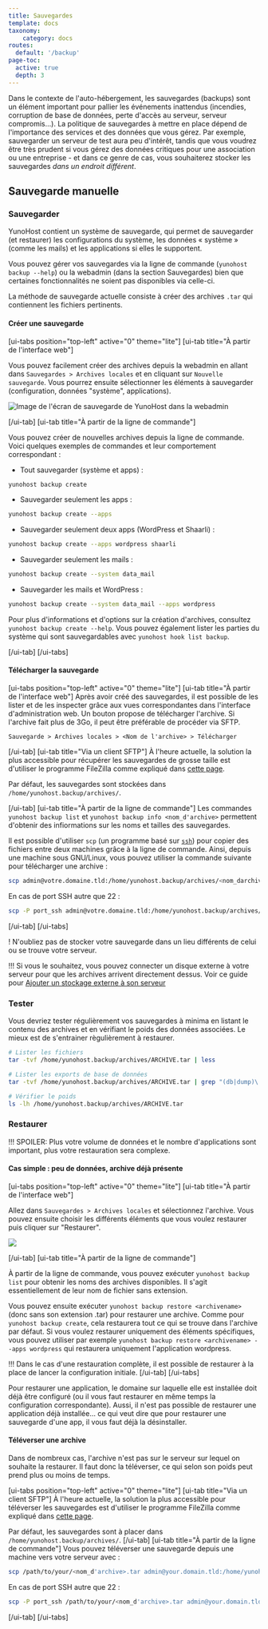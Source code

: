 ```yaml
---
title: Sauvegardes
template: docs
taxonomy:
    category: docs
routes:
  default: '/backup'
page-toc:
  active: true
  depth: 3
---
```


Dans le contexte de l'auto-hébergement, les sauvegardes (backups) sont un élément important pour pallier les événements inattendus (incendies, corruption de base de données, perte d'accès au serveur, serveur compromis...). La politique de sauvegardes à mettre en place dépend de l'importance des services et des données que vous gérez. Par exemple, sauvegarder un serveur de test aura peu d'intérêt, tandis que vous voudrez être très prudent si vous gérez des données critiques pour une association ou une entreprise - et dans ce genre de cas, vous souhaiterez stocker les sauvegardes *dans un endroit différent*.

## Sauvegarde manuelle

### Sauvegarder

YunoHost contient un système de sauvegarde, qui permet de sauvegarder (et restaurer) les configurations du système, les données « système » (comme les mails) et les applications si elles le supportent.

Vous pouvez gérer vos sauvegardes via la ligne de commande (`yunohost backup --help`) ou la webadmin (dans la section Sauvegardes) bien que certaines fonctionnalités ne soient pas disponibles via celle-ci.

La méthode de sauvegarde actuelle consiste à créer des archives `.tar` qui contiennent les fichiers pertinents.

#### Créer une sauvegarde

[ui-tabs position="top-left" active="0" theme="lite"]
[ui-tab title="À partir de l'interface web"]

Vous pouvez facilement créer des archives depuis la webadmin en allant dans `Sauvegardes > Archives locales` et en cliquant sur `Nouvelle sauvegarde`. Vous pourrez ensuite sélectionner les éléments à sauvegarder (configuration, données "système", applications).

![Image de l'écran de sauvegarde de YunoHost dans la webadmin](/img/backup.png)

[/ui-tab]
[ui-tab title="À partir de la ligne de commande"]

Vous pouvez créer de nouvelles archives depuis la ligne de commande. Voici quelques exemples de commandes et leur comportement correspondant :

- Tout sauvegarder (système et apps) :

```bash
yunohost backup create
```

- Sauvegarder seulement les apps :

```bash
yunohost backup create --apps
```

- Sauvegarder seulement deux apps (WordPress et Shaarli) :

```bash
yunohost backup create --apps wordpress shaarli
```

- Sauvegarder seulement les mails :

```bash
yunohost backup create --system data_mail
```

- Sauvegarder les mails et WordPress :

```bash
yunohost backup create --system data_mail --apps wordpress
```

Pour plus d'informations et d'options sur la création d'archives, consultez `yunohost backup create --help`. Vous pouvez également lister les parties du système qui sont sauvegardables avec `yunohost hook list backup`.

[/ui-tab]
[/ui-tabs]

#### Télécharger la sauvegarde

[ui-tabs position="top-left" active="0" theme="lite"]
[ui-tab title="À partir de l'interface web"]
Après avoir créé des sauvegardes, il est possible de les lister et de les inspecter grâce aux vues correspondantes dans l'interface d'administration web. Un bouton propose de télécharger l'archive. Si l'archive fait plus de 3Go, il peut être préférable de procéder via SFTP.

`Sauvegarde > Archives locales > <Nom de l'archive> > Télécharger`

[/ui-tab]
[ui-tab title="Via un client SFTP"]
À l'heure actuelle, la solution la plus accessible pour récupérer les sauvegardes de grosse taille est d'utiliser le programme FileZilla comme expliqué dans [cette page](/administer/tutorials/filezilla).

Par défaut, les sauvegardes sont stockées dans `/home/yunohost.backup/archives/`.

[/ui-tab]
[ui-tab title="À partir de la ligne de commande"]
Les commandes `yunohost backup list` et `yunohost backup info <nom_d'archive>` permettent d'obtenir des infiormations sur les noms et tailles des sauvegardes.

Il est possible d'utiliser `scp` (un programme basé sur [`ssh`](/administer/admin_guide/command_line)) pour copier des fichiers entre deux machines grâce à la ligne de commande. Ainsi, depuis une machine sous GNU/Linux, vous pouvez utiliser la commande suivante pour télécharger une archive :

```bash
scp admin@votre.domaine.tld:/home/yunohost.backup/archives/<nom_darchive>.tar ./
```

En cas de port SSH autre que 22 :

```bash
scp -P port_ssh admin@votre.domaine.tld:/home/yunohost.backup/archives/<nom_darchive>.tar ./
```

[/ui-tab]
[/ui-tabs]

! N'oubliez pas de stocker votre sauvegarde dans un lieu différents de celui ou se trouve votre serveur.

!!! Si vous le souhaitez, vous pouvez connecter un disque externe à votre serveur pour que les archives arrivent directement dessus. Voir ce guide pour [Ajouter un stockage externe à son serveur](/administer/tutorials/external_storage)

### Tester

Vous devriez tester régulièrement vos sauvegardes à minima en listant le contenu des archives et en vérifiant le poids des données associées. Le mieux est de s'entrainer règulièrement à restaurer.

```bash
# Lister les fichiers
tar -tvf /home/yunohost.backup/archives/ARCHIVE.tar | less

# Lister les exports de base de données
tar -tvf /home/yunohost.backup/archives/ARCHIVE.tar | grep "(db|dump)\.sql"

# Vérifier le poids
ls -lh /home/yunohost.backup/archives/ARCHIVE.tar
```

### Restaurer

!!! SPOILER: Plus votre volume de données et le nombre d'applications sont important, plus votre restauration sera complexe.

#### Cas simple : peu de données, archive déjà présente

[ui-tabs position="top-left" active="0" theme="lite"]
[ui-tab title="À partir de l'interface web"]

Allez dans `Sauvegardes > Archives locales` et sélectionnez l'archive. Vous pouvez ensuite choisir les différents éléments que vous voulez restaurer puis cliquer sur "Restaurer".

![](/img/restore.png)

[/ui-tab]
[ui-tab title="À partir de la ligne de commande"]

À partir de la ligne de commande, vous pouvez exécuter `yunohost backup list` pour obtenir les noms des archives disponibles. Il s'agit essentiellement de leur nom de fichier sans extension.

Vous pouvez ensuite exécuter `yunohost backup restore <archivename>` (donc sans son extension .tar) pour restaurer une archive. Comme pour `yunohost backup create`, cela restaurera tout ce qui se trouve dans l'archive par défaut. Si vous voulez restaurer uniquement des éléments spécifiques, vous pouvez utiliser par exemple `yunohost backup restore <archivename> --apps wordpress` qui restaurera uniquement l'application wordpress.

!!! Dans le cas d'une restauration complète, il est possible de restaurer à la place de lancer la configuration initiale.
[/ui-tab]
[/ui-tabs]

Pour restaurer une application, le domaine sur laquelle elle est installée doit déjà être configuré (ou il vous faut restaurer en même temps la configuration correspondante). Aussi, il n'est pas possible de restaurer une application déjà installée... ce qui veut dire que pour restaurer une sauvegarde d'une app, il vous faut déjà la désinstaller.

#### Téléverser une archive

Dans de nombreux cas, l'archive n'est pas sur le serveur sur lequel on souhaite la restaurer. Il faut donc la téléverser, ce qui selon son poids peut prend plus ou moins de temps.

[ui-tabs position="top-left" active="0" theme="lite"]
[ui-tab title="Via un client SFTP"]
À l'heure actuelle, la solution la plus accessible pour téléverser les sauvegardes est d'utiliser le programme FileZilla comme expliqué dans [cette page](/administer/tutorials/filezilla).

Par défaut, les sauvegardes sont à placer dans `/home/yunohost.backup/archives/`.
[/ui-tab]
[ui-tab title="À partir de la ligne de commande"]
Vous pouvez téléverser une sauvegarde depuis une machine vers votre serveur avec :

```bash
scp /path/to/your/<nom_d'archive>.tar admin@your.domain.tld:/home/yunohost.backup/archives/
```

En cas de port SSH autre que 22 :

```bash
scp -P port_ssh /path/to/your/<nom_d'archive>.tar admin@your.domain.tld:/home/yunohost.backup/archives/
```

[/ui-tab]
[/ui-tabs]
